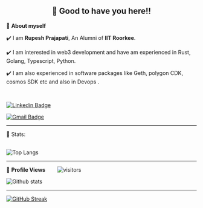 <!-- README FILE CODE -->



<!-- WAKING HAND WITH GOOD TO HAVE YOU TEXT-->
<h2 align=center>👋 Good to have you here!!</h2>


<!--ABOUT ME CODE-->
🌱 **About myself**<br>

✔️ I am **Rupesh Prajapati**, An Alumni of **IIT Roorkee**.<br>

✔️ I am interested in web3 development and have am experienced in Rust, Golang, Typescript, Python. <br>

✔️ I am also experienced in software packages like Geth, polygon CDK, cosmos SDK etc and also in Devops .<br>


<br>


<!--NOMINATION FOR STAR GIT LINK CODE-->


<!-- SOCAIL MEDIA HANDLES -->
[![Linkedin Badge](https://img.shields.io/badge/-RupeshPrajapati-blue?style=flat-square&logo=Linkedin&logoColor=white&link=https://www.linkedin.com/in/rupesh-prajapati-a087b8219/)](https://www.linkedin.com/in/rupesh-prajapati-a087b8219/)

[![Gmail Badge](https://img.shields.io/badge/-prajapatirupesh212@gmail.com-c14438?style=flat-square&logo=Gmail&logoColor=white&link=mailto:prajapatirupesh212@gmail.com)](mailto:prajapatirupesh212@gmail.com)

---

<!-- STATISTICS ABOUT PROFILE -->

 📶 Stats:<br><br>
 
 
<!--  TOP LANGUAGES STATISTICS -->
 ![Top Langs](https://github-readme-stats.vercel.app/api/top-langs/?username=DioBr4nd0&hide=javascript,css,scss,html&theme=tokyonight)
 
 ---
 
<!--  PROFILES VIEWS -->
🌱 **Profile Views**&nbsp;&nbsp;&nbsp;&nbsp;&nbsp;&nbsp;&nbsp;
![visitors](https://profile-counter.glitch.me/DioBr4nd0/count.svg?align=center)


<!-- GITHUB STATISTICS -->
 ![Github stats](https://github-readme-stats.vercel.app/api?username=DioBr4nd0&show_icons=true&theme=radical)  
 
 
 <hr>
 
<!--  CONTRIBUTION AND STREAK BLOCK -->
 [![GitHub Streak](https://github-readme-streak-stats.herokuapp.com/?user=DioBr4nd0&currStreakNum=2FD3EB&fire=pink&sideLabels=F00&theme=nightowl)](https://git.io/streak-stats)       
         

  </code>
</p>


<!-- ![My github stats](https://github-readme-stats.vercel.app/api?username=riti2409&show_icons=true&title_color=fff&icon_color=79ff97&text_color=9f9f9f&bg_color=151515&count_private=true&width=40%&align=left) 
<center><img src="https://logimp.files.wordpress.com/2019/01/viral-p-1.gif?w=736&zoom=2" align="right" width="30%"></center>




 -->
